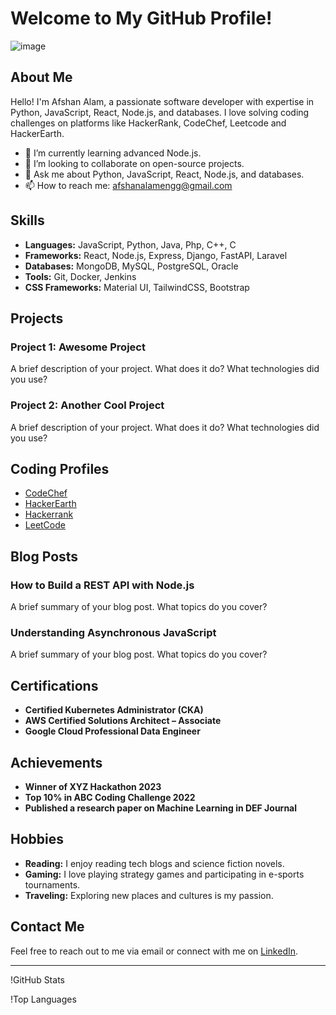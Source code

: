 <!--
## Hi there 👋

**AfshanAlamEngg/AfshanAlamEngg** is a ✨ _special_ ✨ repository because its `README.md` (this file) appears on your GitHub profile.

Here are some ideas to get you started:

- 🔭 I’m currently working on ...
- 🌱 I’m currently learning ...
- 👯 I’m looking to collaborate on ...
- 🤔 I’m looking for help with ...
- 💬 Ask me about ...
- 📫 How to reach me: ...
- 😄 Pronouns: ...
- ⚡ Fun fact: ...
-->

# Welcome to My GitHub Profile!

![image](https://github.com/user-attachments/assets/dff7388a-2f49-41e8-8555-a7a56573a015)

## About Me

Hello! I'm Afshan Alam, a passionate software developer with expertise in Python, JavaScript, React, Node.js, and databases. I love solving coding challenges on platforms like HackerRank, CodeChef, Leetcode and HackerEarth.

- 🌱 I’m currently learning advanced Node.js.
- 👯 I’m looking to collaborate on open-source projects.
- 💬 Ask me about Python, JavaScript, React, Node.js, and databases.
- 📫 How to reach me: afshanalamengg@gmail.com

## Skills

- **Languages:** JavaScript, Python, Java, Php, C++, C
- **Frameworks:** React, Node.js, Express, Django, FastAPI, Laravel
- **Databases:** MongoDB, MySQL, PostgreSQL, Oracle
- **Tools:** Git, Docker, Jenkins
- **CSS Frameworks:** Material UI, TailwindCSS, Bootstrap

## Projects

### Project 1: Awesome Project
A brief description of your project. What does it do? What technologies did you use?

### Project 2: Another Cool Project
A brief description of your project. What does it do? What technologies did you use?

## Coding Profiles

- [CodeChef](https://www.codechef.com/users/afshanalam)
- [HackerEarth](https://www.hackerearth.com/@afshanalamengg/)
- [Hackerrank](https://www.hackerrank.com/profile/afshanalamengg)
- [LeetCode](https://leetcode.com/u/AfshanAlamEngg/)

## Blog Posts

### How to Build a REST API with Node.js
A brief summary of your blog post. What topics do you cover?

### Understanding Asynchronous JavaScript
A brief summary of your blog post. What topics do you cover?

## Certifications

- **Certified Kubernetes Administrator (CKA)**
- **AWS Certified Solutions Architect – Associate**
- **Google Cloud Professional Data Engineer**

## Achievements

- **Winner of XYZ Hackathon 2023**
- **Top 10% in ABC Coding Challenge 2022**
- **Published a research paper on Machine Learning in DEF Journal**

## Hobbies

- **Reading:** I enjoy reading tech blogs and science fiction novels.
- **Gaming:** I love playing strategy games and participating in e-sports tournaments.
- **Traveling:** Exploring new places and cultures is my passion.

## Contact Me

Feel free to reach out to me via email or connect with me on [LinkedIn](https://www.linkedin.com/in/afshan-alam/).

---

!GitHub Stats

!Top Languages

